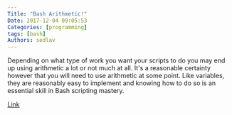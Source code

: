 ```yaml
---
Title: "Bash Arithmetic!"
Date: 2017-12-04 09:05:53
Categories: [programming]
tags: [bash]
Authors: sedlav
---
```


Depending on what type of work you want your scripts to do you may end up using arithmetic a lot or not much at all. It's a reasonable certainty however that you will need to use arithmetic at some point. Like variables, they are reasonably easy to implement and knowing how to do so is an essential skill in Bash scripting mastery.

[Link](https://ryanstutorials.net/bash-scripting-tutorial/bash-arithmetic.php)
